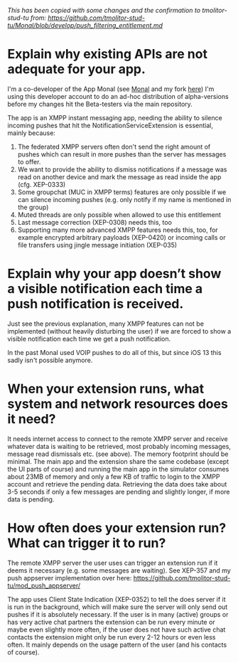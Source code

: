 _This has been copied with some changes and the confirmation to tmolitor-stud-tu from: https://github.com/tmolitor-stud-tu/Monal/blob/develop/push_filtering_entitlement.md_

# Explain why existing APIs are not adequate for your app.
I'm a co-developer of the App Monal (see [Monal](https://github.com/anurodhp/Monal) and my fork [here](https://github.com/tmolitor-stud-tu/Monal/commits/develop))
I'm using this developer account to do an ad-hoc distribution of alpha-versions before my changes hit the Beta-testers via the main repository.

The app is an XMPP instant messaging app, needing the ability to silence incoming pushes that hit the NotificationServiceExtension is essential, mainly because:
1. The federated XMPP servers often don't send the right amount of pushes which can result in more pushes than the server has messages to offer.
2. We want to provide the ability to dismiss notifications if a message was read on another device and mark the message as read inside the app (cfg. XEP-0333)
3. Some groupchat (MUC in XMPP terms) features are only possible if we can silence incoming pushes (e.g. only notify if my name is mentioned in the group)
4. Muted threads are only possible when allowed to use this entitlement
5. Last message correction (XEP-0308) needs this, too
6. Supporting many more advanced XMPP features needs this, too, for example encrypted arbitrary payloads (XEP-0420) or incoming calls or file transfers using jingle message initiation (XEP-035)

# Explain why your app doesn’t show a visible notification each time a push notification is received.
Just see the previous explanation, many XMPP features can not be implemented (without heavily disturbing the user) if we are forced to show a visible notification each time we get a push notification.

In the past Monal used VOIP pushes to do all of this, but since iOS 13 this sadly isn't possible anymore.

# When your extension runs, what system and network resources does it need?
It needs internet access to connect to the remote XMPP server and receive whatever data is waiting to be retrieved, most probably incoming messages, message read dismissals etc. (see above).
The memory footprint should be minimal. The main app and the extension share the same codebase (except the UI parts of course) and running the main app in the simulator consumes about 23MB of memory and only a few KB of traffic to login to the XMPP account and retrieve the pending data.
Retrieving the data does take about 3-5 seconds if only a few messages are pending and slightly longer, if more data is pending.

# How often does your extension run? What can trigger it to run?
The remote XMPP server the user uses can trigger an extension run if it deems it necessary (e.g. some messages are waiting). See XEP-357 and my push appserver implementation over here: https://github.com/tmolitor-stud-tu/mod_push_appserver/

The app uses Client State Indication (XEP-0352) to tell the does server if it is run in the background, which will make sure the server will only send out pushes if it is absolutely necessary.
If the user is in many (active) groups or has very active chat partners the extension can be run every minute or maybe even slightly more often, if the user does not have such active chat contacts the extension might only be run every 2-12 hours or even less often. It mainly depends on the usage pattern of the user (and his contacts of course).

